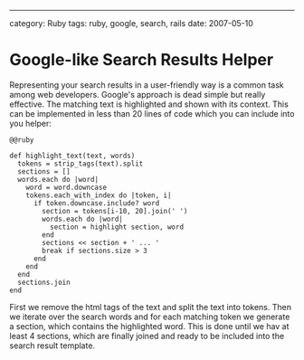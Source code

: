 --- 
category: Ruby
tags: ruby, google, search, rails
date: 2007-05-10

Google-like Search Results Helper
=================================

Representing your search results in a user-friendly way is a common
task among web developers. Google's approach is dead simple but really
effective. The matching text is highlighted and shown with its
context. This can be implemented in less than 20 lines of code which
you can include into you helper:

    @@ruby

    def highlight_text(text, words)
      tokens = strip_tags(text).split
      sections = []
      words.each do |word|
        word = word.downcase
        tokens.each_with_index do |token, i|
          if token.downcase.include? word
            section = tokens[i-10, 20].join(' ')
            words.each do |word|
              section = highlight section, word
            end
            sections << section + ' ... '
            break if sections.size > 3          
          end
        end
      end
      sections.join
    end

First we remove the html tags of the text and split the text into
tokens. Then we iterate over the search words and for each matching
token we generate a section, which contains the highlighted word. This
is done until we hav at least 4 sections, which are finally joined and
ready to be included into the search result template.